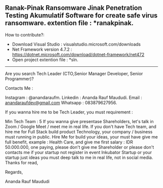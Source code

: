 Ranak-Pinak Ransomware Jinak Penetration Testing Akumulatif 
Software for create safe virus ransomware.
extention file : *ranakpinak.
---------------------------------------------------------------------------------------------------------------------------------------------------------------------------------

How to contribute?:

- Download Visual Studio : visualstudio.microsoft.com/downloads
- Net Framework version 4.7.2 : https://dotnet.microsoft.com/download/dotnet-framework/net472
- Open project extention file : *sln.

---------------------------------------------------------------------------------------------------------------------------------------------------------------------------------

Are you search Tech Leader (CTO,Senior Manager Developer, Senior Programmer)?

Contacts Me :

Instagram : @anandaraufm.
Linkedin : Ananda Rauf Maududi.
Email : anandaraufdev@gmail.com
Whatsapp : 083879627956.

If you wanna hire me to be Tech Leader, you must requirement :

Min Tech Team : 5
If you wanna give presentase Shareholders, let's talk in Zoom / Google Meet / meet me in real life.
If you don't have Tech team, and hire me for Full Stack build product Technology, your company / business must running in public.
Hire Me for build your ideas, your must have give me full benefit, example : Health Care, and give me first salary : IDR 50.000.000, one paying, please don't give me Shareholder or please don't contacts me if your startup not register in event Inkubator Startup or your startup just ideas you must deep talk to me in real life, not in social media.
Thanks for read,

Regards,

Ananda Rauf Maududi
